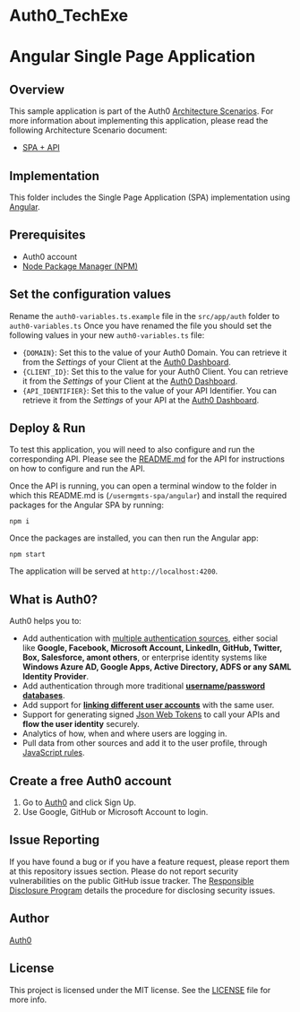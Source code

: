 # Auth0_TechExe

# Angular Single Page Application

## Overview

This sample application is part of the Auth0 [Architecture Scenarios](https://auth0.com/docs/architecture-scenarios). For more information about implementing this application, please read the following Architecture Scenario document:

* [SPA + API](https://auth0.com/docs/architecture-scenarios/application/spa-api)

## Implementation

This folder includes the Single Page Application (SPA) implementation using [Angular](https://angular.io/).

## Prerequisites

* Auth0 account
* [Node Package Manager (NPM)](https://docs.npmjs.com/cli/version)

## Set the configuration values

Rename the `auth0-variables.ts.example` file in the `src/app/auth` folder to `auth0-variables.ts` Once you have renamed the file you should set the following values in your new `auth0-variables.ts` file:

* `{DOMAIN}`: Set this to the value of your Auth0 Domain. You can retrieve it from the *Settings* of your Client at the [Auth0 Dashboard](https://manage.auth0.com/#/clients).
* `{CLIENT_ID}`: Set this to the value for your Auth0 Client. You can retrieve it from the *Settings* of your Client at the [Auth0 Dashboard](https://manage.auth0.com/#/clients).
* `{API_IDENTIFIER}`: Set this to the value of your API Identifier. You can retrieve it from the *Settings* of your API at the [Auth0 Dashboard](https://manage.auth0.com/#/apis).

## Deploy & Run

To test this application, you will need to also configure and run the corresponding API. Please see the [README.md](../../usermgmts-api/node/README.md) for the API for instructions on how to configure and run the API.

Once the API is running, you can open a terminal window to the folder in which this README.md is (`/usermgmts-spa/angular`) and install the required packages for the Angular SPA by running:

```text
npm i
```

Once the packages are installed, you can then run the Angular app:

```text
npm start
```

The application will be served at `http://localhost:4200`.

## What is Auth0?

Auth0 helps you to:

* Add authentication with [multiple authentication sources](https://docs.auth0.com/identityproviders), either social like **Google, Facebook, Microsoft Account, LinkedIn, GitHub, Twitter, Box, Salesforce, amont others**, or enterprise identity systems like **Windows Azure AD, Google Apps, Active Directory, ADFS or any SAML Identity Provider**.
* Add authentication through more traditional **[username/password databases](https://docs.auth0.com/mysql-connection-tutorial)**.
* Add support for **[linking different user accounts](https://docs.auth0.com/link-accounts)** with the same user.
* Support for generating signed [Json Web Tokens](https://docs.auth0.com/jwt) to call your APIs and **flow the user identity** securely.
* Analytics of how, when and where users are logging in.
* Pull data from other sources and add it to the user profile, through [JavaScript rules](https://docs.auth0.com/rules).

## Create a free Auth0 account

1. Go to [Auth0](https://auth0.com/signup) and click Sign Up.
2. Use Google, GitHub or Microsoft Account to login.

## Issue Reporting

If you have found a bug or if you have a feature request, please report them at this repository issues section. Please do not report security vulnerabilities on the public GitHub issue tracker. The [Responsible Disclosure Program](https://auth0.com/whitehat) details the procedure for disclosing security issues.

## Author

[Auth0](auth0.com)

## License

This project is licensed under the MIT license. See the [LICENSE](LICENSE.txt) file for more info.

